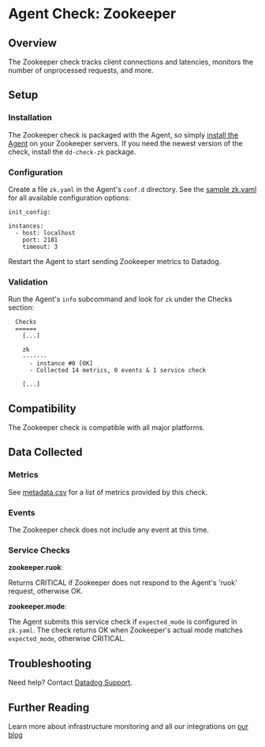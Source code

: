 # Agent Check: Zookeeper

## Overview

The Zookeeper check tracks client connections and latencies, monitors the number of unprocessed requests, and more.

## Setup
### Installation

The Zookeeper check is packaged with the Agent, so simply [install the Agent](https://app.datadoghq.com/account/settings#agent) on your Zookeeper servers. If you need the newest version of the check, install the `dd-check-zk` package.

### Configuration

Create a file `zk.yaml` in the Agent's `conf.d` directory. See the [sample zk.yaml](https://github.com/DataDog/integrations-core/blob/master/zk/conf.yaml.default) for all available configuration options:

```
init_config:

instances:
  - host: localhost
    port: 2181
    timeout: 3
```

Restart the Agent to start sending Zookeeper metrics to Datadog.

### Validation

Run the Agent's `info` subcommand and look for `zk` under the Checks section:

```
  Checks
  ======
    [...]

    zk
    -------
      - instance #0 [OK]
      - Collected 14 metrics, 0 events & 1 service check

    [...]
```

## Compatibility

The Zookeeper check is compatible with all major platforms.

## Data Collected
### Metrics

See [metadata.csv](https://github.com/DataDog/integrations-core/blob/master/zk/metadata.csv) for a list of metrics provided by this check.

### Events
The Zookeeper check does not include any event at this time.

### Service Checks

**zookeeper.ruok**:

Returns CRITICAL if Zookeeper does not respond to the Agent's 'ruok' request, otherwise OK.

**zookeeper.mode**:

The Agent submits this service check if `expected_mode` is configured in `zk.yaml`. The check returns OK when Zookeeper's actual mode matches `expected_mode`, otherwise CRITICAL.

## Troubleshooting
Need help? Contact [Datadog Support](http://docs.datadoghq.com/help/).

## Further Reading
Learn more about infrastructure monitoring and all our integrations on [our blog](https://www.datadoghq.com/blog/)